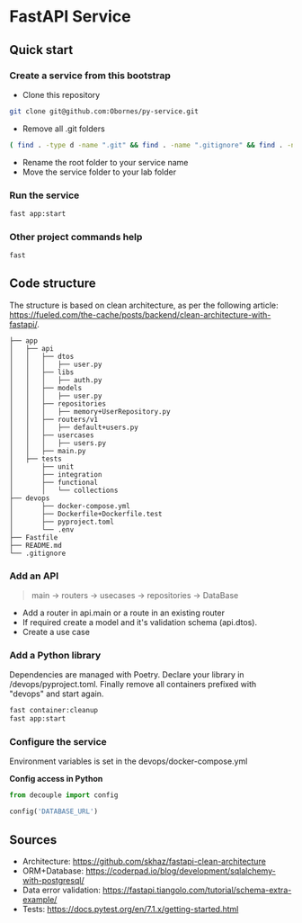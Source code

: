 # FastAPI Service


## Quick start

### Create a service from this bootstrap

* Clone this repository

```sh
git clone git@github.com:Obornes/py-service.git
```

* Remove all .git folders

```sh
( find . -type d -name ".git" && find . -name ".gitignore" && find . -name ".gitmodules" ) | xargs -0 rm -rf
```

* Rename the root folder to your service name
* Move the service folder to your lab folder


### Run the service

```sh
fast app:start
```

### Other project commands help
```sh
fast
```

## Code structure

The structure is based on clean architecture, as per the following article: https://fueled.com/the-cache/posts/backend/clean-architecture-with-fastapi/.
```
├── app
│   ├── api
│   │   ├── dtos
│   │   │   ├── user.py
│   │   ├── libs
│   │   │   ├── auth.py  
│   │   ├── models
│   │   │   ├── user.py
│   │   ├── repositories
│   │   │   ├── memory+UserRepository.py
│   │   ├── routers/v1
│   │   │   ├── default+users.py
│   │   ├── usercases
│   │   │   ├── users.py
│   │   ├── main.py  
│   ├── tests
│       ├── unit
│       ├── integration
│       ├── functional 
│       │   └── collections
├── devops
│       ├── docker-compose.yml 
│       ├── Dockerfile+Dockerfile.test
│       ├── pyproject.toml
│       └── .env
├── Fastfile
├── README.md
└── .gitignore
```

### Add an API

> main -> routers -> usecases -> repositories -> DataBase

* Add a router in api.main or a route in an existing router
* If required create a model and it's validation schema (api.dtos).
* Create a use case 

### Add a Python library
Dependencies are managed with Poetry. 
Declare your library in /devops/pyproject.toml.
Finally remove all containers prefixed with "devops" and start again.

```sh
fast container:cleanup
fast app:start
```

### Configure the service
Environment variables is set in the devops/docker-compose.yml

**Config access in Python**

```python
from decouple import config

config('DATABASE_URL')
```

## Sources
* Architecture:
https://github.com/skhaz/fastapi-clean-architecture
* ORM+Database:
https://coderpad.io/blog/development/sqlalchemy-with-postgresql/
* Data error validation: 
https://fastapi.tiangolo.com/tutorial/schema-extra-example/
* Tests: 
https://docs.pytest.org/en/7.1.x/getting-started.html
